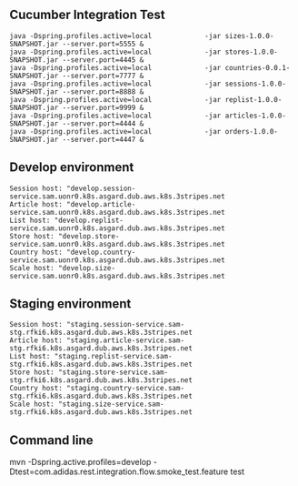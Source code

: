 ## Cucumber Integration Test

    java -Dspring.profiles.active=local             -jar sizes-1.0.0-SNAPSHOT.jar --server.port=5555 &
    java -Dspring.profiles.active=local             -jar stores-1.0.0-SNAPSHOT.jar --server.port=4445 &
    java -Dspring.profiles.active=local             -jar countries-0.0.1-SNAPSHOT.jar --server.port=7777 &
    java -Dspring.profiles.active=local             -jar sessions-1.0.0-SNAPSHOT.jar --server.port=8888 &
    java -Dspring.profiles.active=local             -jar replist-1.0.0-SNAPSHOT.jar --server.port=9999 &
    java -Dspring.profiles.active=local             -jar articles-1.0.0-SNAPSHOT.jar --server.port=4444 &
    java -Dspring.profiles.active=local             -jar orders-1.0.0-SNAPSHOT.jar --server.port=4447 &

## Develop environment
             
    Session host: "develop.session-service.sam.uonr0.k8s.asgard.dub.aws.k8s.3stripes.net     
    Article host: "develop.article-service.sam.uonr0.k8s.asgard.dub.aws.k8s.3stripes.net        
    List host: "develop.replist-service.sam.uonr0.k8s.asgard.dub.aws.k8s.3stripes.net       
    Store host: "develop.store-service.sam.uonr0.k8s.asgard.dub.aws.k8s.3stripes.net        
    Country host: "develop.country-service.sam.uonr0.k8s.asgard.dub.aws.k8s.3stripes.net        
    Scale host: "develop.size-service.sam.uonr0.k8s.asgard.dub.aws.k8s.3stripes.net        

## Staging environment

    Session host: "staging.session-service.sam-stg.rfki6.k8s.asgard.dub.aws.k8s.3stripes.net 
    Article host: "staging.article-service.sam-stg.rfki6.k8s.asgard.dub.aws.k8s.3stripes.net 
    List host: "staging.replist-service.sam-stg.rfki6.k8s.asgard.dub.aws.k8s.3stripes.net       
    Store host: "staging.store-service.sam-stg.rfki6.k8s.asgard.dub.aws.k8s.3stripes.net        
    Country host: "staging.country-service.sam-stg.rfki6.k8s.asgard.dub.aws.k8s.3stripes.net      
    Scale host: "staging.size-service.sam-stg.rfki6.k8s.asgard.dub.aws.k8s.3stripes.net

## Command line 

mvn -Dspring.active.profiles=develop -Dtest=com.adidas.rest.integration.flow.smoke_test.feature test 